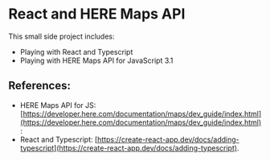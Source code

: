 # React and HERE Maps API

This small side project includes:

- Playing with React and Typescript
- Playing with HERE Maps API for JavaScript 3.1

## References:

- HERE Maps API for JS: [https://developer.here.com/documentation/maps/dev_guide/index.html](https://developer.here.com/documentation/maps/dev_guide/index.html):
- React and Typescript: [https://create-react-app.dev/docs/adding-typescript](https://create-react-app.dev/docs/adding-typescript).



